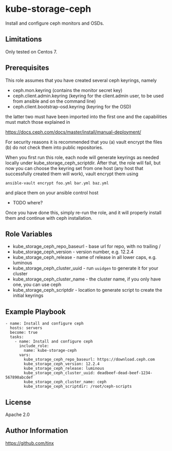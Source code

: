 kube-storage-ceph
=================

Install and configure ceph monitors and OSDs.

Limitations
-----------

Only tested on Centos 7.

Prerequisites
-------------

This role assumes that you have created several ceph keyrings, namely 

- ceph.mon.keyring (contains the monitor secret key)
- ceph.client.admin.keyring (keyring for the client.admin user, to be used from ansible and on the command line)
- ceph.client.bootstrap-osd.keyring (keyring for the OSD)

the latter two must have been imported into the first one and the capabilities
must match those explained in 

https://docs.ceph.com/docs/master/install/manual-deployment/

For security reasons it is recommended that you (a) vault encrypt the files
(b) do not check them into public repositories.

When you first run this role, each node will generate keyrings as needed locally under
kube_storage_ceph_scriptdir. After that, the role will fail, but now you can
choose the keyring set from one host (any host that successfully created them
will work), vault encrypt them using

```ansible-vault encrypt foo.yml bar.yml baz.yml```

and place them on your ansible control host

- TODO where?

Once you have done this, simply re-run the role, and it will properly
install them and continue with ceph installation.

Role Variables
--------------

- kube_storage_ceph_repo_baseurl - base url for repo, with no trailing /
- kube_storage_ceph_version - version number, e.g. 12.2.4
- kube_storage_ceph_release - name of release in all lower caps, e.g. luminous
- kube_storage_ceph_cluster_uuid - run ```uuidgen``` to generate it for your cluster
- kube_storage_ceph_cluster_name - the cluster name, if you only have one, you can use ceph
- kube_storage_ceph_scriptdir - location to generate script to create the initial keyrings

Example Playbook
----------------

    - name: Install and configure ceph
      hosts: servers
      become: true
      tasks:
        - name: Install and configure ceph
          include_role:
            name: kube-storage-ceph
          vars:
            kube_storage_ceph_repo_baseurl: https://download.ceph.com
            kube_storage_ceph_version: 12.2.4
            kube_storage_ceph_release: luminous
            kube_storage_ceph_cluster_uuid: deadbeef-dead-beef-1234-567890abcdef
            kube_storage_ceph_cluster_name: ceph
            kube_storage_ceph_scriptdir: /root/ceph-scripts

License
-------

Apache 2.0

Author Information
------------------

https://github.com/tinx
